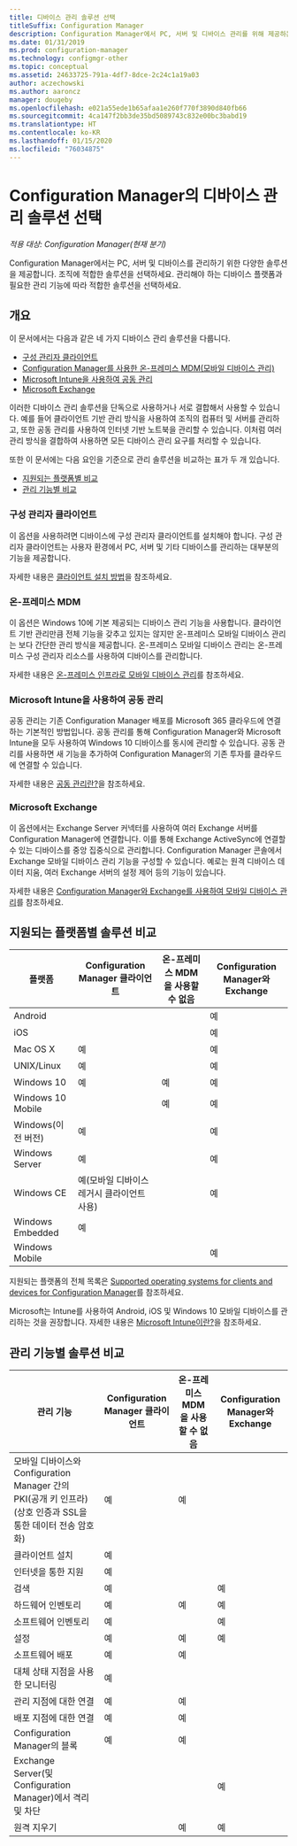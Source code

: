 ```yaml
---
title: 디바이스 관리 솔루션 선택
titleSuffix: Configuration Manager
description: Configuration Manager에서 PC, 서버 및 디바이스 관리를 위해 제공하는 솔루션에 대해 알아봅니다.
ms.date: 01/31/2019
ms.prod: configuration-manager
ms.technology: configmgr-other
ms.topic: conceptual
ms.assetid: 24633725-791a-4df7-8dce-2c24c1a19a03
author: aczechowski
ms.author: aaroncz
manager: dougeby
ms.openlocfilehash: e021a55ede1b65afaa1e260f770f3890d840fb66
ms.sourcegitcommit: 4ca147f2bb3de35bd5089743c832e00bc3babd19
ms.translationtype: HT
ms.contentlocale: ko-KR
ms.lasthandoff: 01/15/2020
ms.locfileid: "76034875"
---
```

# <a name="choose-a-device-management-solution-for-configuration-manager"></a>Configuration Manager의 디바이스 관리 솔루션 선택

*적용 대상: Configuration Manager(현재 분기)*

Configuration Manager에서는 PC, 서버 및 디바이스를 관리하기 위한 다양한 솔루션을 제공합니다. 조직에 적합한 솔루션을 선택하세요. 관리해야 하는 디바이스 플랫폼과 필요한 관리 기능에 따라 적합한 솔루션을 선택하세요.  

## <a name="overview"></a>개요

이 문서에서는 다음과 같은 네 가지 디바이스 관리 솔루션을 다룹니다. 
- [구성 관리자 클라이언트](#bkmk_sccm)
- [Configuration Manager를 사용한 온-프레미스 MDM(모바일 디바이스 관리)](#bkmk_opmdm)
- [Microsoft Intune을 사용하여 공동 관리](#bkmk_comanage)
- [Microsoft Exchange](#bkmk_opmdm)

이러한 디바이스 관리 솔루션을 단독으로 사용하거나 서로 결합해서 사용할 수 있습니다. 예를 들어 클라이언트 기반 관리 방식을 사용하여 조직의 컴퓨터 및 서버를 관리하고, 또한 공동 관리를 사용하여 인터넷 기반 노트북을 관리할 수 있습니다. 이처럼 여러 관리 방식을 결합하여 사용하면 모든 디바이스 관리 요구를 처리할 수 있습니다.  

또한 이 문서에는 다음 요인을 기준으로 관리 솔루션을 비교하는 표가 두 개 있습니다. 
- [지원되는 플랫폼별 비교](#bkmk_comp1)
- [관리 기능별 비교](#bkmk_comp2)


### <a name="bkmk_sccm"></a> 구성 관리자 클라이언트  

이 옵션을 사용하려면 디바이스에 구성 관리자 클라이언트를 설치해야 합니다. 구성 관리자 클라이언트는 사용자 환경에서 PC, 서버 및 기타 디바이스를 관리하는 대부분의 기능을 제공합니다. 

자세한 내용은 [클라이언트 설치 방법](/sccm/core/clients/deploy/plan/client-installation-methods)을 참조하세요.  


### <a name="bkmk_opmdm"></a> 온-프레미스 MDM  

이 옵션은 Windows 10에 기본 제공되는 디바이스 관리 기능을 사용합니다. 클라이언트 기반 관리만큼 전체 기능을 갖추고 있지는 않지만 온-프레미스 모바일 디바이스 관리는 보다 간단한 관리 방식을 제공합니다. 온-프레미스 모바일 디바이스 관리는 온-프레미스 구성 관리자 리소스를 사용하여 디바이스를 관리합니다.  

자세한 내용은 [온-프레미스 인프라로 모바일 디바이스 관리](/sccm/mdm/understand/manage-mobile-devices-with-on-premises-infrastructure)를 참조하세요.  


### <a name="bkmk_comanage"></a> Microsoft Intune을 사용하여 공동 관리

공동 관리는 기존 Configuration Manager 배포를 Microsoft 365 클라우드에 연결하는 기본적인 방법입니다. 공동 관리를 통해 Configuration Manager와 Microsoft Intune을 모두 사용하여 Windows 10 디바이스를 동시에 관리할 수 있습니다. 공동 관리를 사용하면 새 기능을 추가하여 Configuration Manager의 기존 투자를 클라우드에 연결할 수 있습니다. 

자세한 내용은 [공동 관리란?](/sccm/comanage/overview)을 참조하세요.  


### <a name="bkmk_exchange"></a> Microsoft Exchange  

이 옵션에서는 Exchange Server 커넥터를 사용하여 여러 Exchange 서버를 Configuration Manager에 연결합니다. 이를 통해 Exchange ActiveSync에 연결할 수 있는 디바이스를 중앙 집중식으로 관리합니다. Configuration Manager 콘솔에서 Exchange 모바일 디바이스 관리 기능을 구성할 수 있습니다. 예로는 원격 디바이스 데이터 지움, 여러 Exchange 서버의 설정 제어 등의 기능이 있습니다.

자세한 내용은 [Configuration Manager와 Exchange를 사용하여 모바일 디바이스 관리](/sccm/mdm/deploy-use/manage-mobile-devices-with-exchange-activesync)를 참조하세요.  



## <a name="bkmk_comp1"></a> 지원되는 플랫폼별 솔루션 비교  

|플랫폼|Configuration Manager 클라이언트|온-프레미스 MDM을 사용할 수 없음|Configuration Manager와 Exchange|  
|--------|----------------------------|---------------|-----------------------------------|  
|Android| | |예|  
|iOS| | |예|  
|Mac OS X|예| |예|  
|UNIX/Linux|예| |예|  
|Windows 10|예|예|예|  
|Windows 10 Mobile| |예|예|  
|Windows(이전 버전)|예| |예|  
|Windows Server|예| |예|  
|Windows CE|예(모바일 디바이스 레거시 클라이언트 사용)| |예|  
|Windows Embedded|예| | |  
|Windows Mobile| | |예|  

지원되는 플랫폼의 전체 목록은 [Supported operating systems for clients and devices for Configuration Manager](configs/supported-operating-systems-for-clients-and-devices.md)를 참조하세요.

Microsoft는 Intune를 사용하여 Android, iOS 및 Windows 10 모바일 디바이스를 관리하는 것을 권장합니다. 자세한 내용은 [Microsoft Intune이란?](https://docs.microsoft.com/intune/what-is-intune)을 참조하세요.



##  <a name="bkmk_comp2"></a> 관리 기능별 솔루션 비교  

|관리 기능|Configuration Manager 클라이언트|온-프레미스 MDM을 사용할 수 없음|Configuration Manager와 Exchange|  
|--------|----------------------------|---------------|-----------------------------------|  
|모바일 디바이스와 Configuration Manager 간의 PKI(공개 키 인프라)(상호 인증과 SSL을 통한 데이터 전송 암호화)|예|예| |  
|클라이언트 설치|예| | |  
|인터넷을 통한 지원|예| | |  
|검색|예| |예|  
|하드웨어 인벤토리|예|예|예|  
|소프트웨어 인벤토리|예| |예|  
|설정|예|예|예|  
|소프트웨어 배포|예|예| |  
|대체 상태 지점을 사용한 모니터링|예| | |  
|관리 지점에 대한 연결|예|예| |  
|배포 지점에 대한 연결|예|예| |  
|Configuration Manager의 블록|예|예| |  
|Exchange Server(및 Configuration Manager)에서 격리 및 차단| | |예|  
|원격 지우기| |예|예|  


